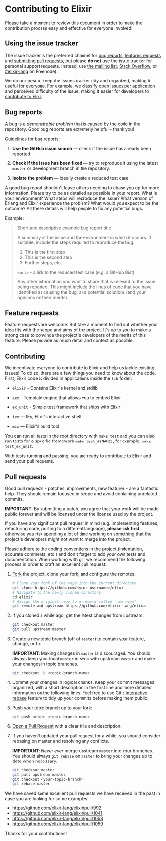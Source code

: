# Contributing to Elixir

Please take a moment to review this document in order to make the contribution
process easy and effective for everyone involved!

## Using the issue tracker

The issue tracker is the preferred channel for [bug reports](#bugs-reports),
[features requests](#feature-requests) and [submitting pull
requests](#pull-requests), but please **do not** use the issue tracker for
personal support requests. Instead, use
[the mailing list](http://groups.google.com/group/elixir-lang-core),
[Stack Overflow](http://stackoverflow.com/questions/ask?tags=elixir), or
[#elixir-lang](irc://chat.freenode.net/elixir-lang) on Freenode).

We do our best to keep the issues tracker tidy and organized, making it useful
for everyone. For example, we classify open issues per application and perceived
difficulty of the issue, making it easier for developers to
[contribute to Elixir](#contributing).

## Bug reports

A bug is a _demonstrable problem_ that is caused by the code in the repository.
Good bug reports are extremely helpful - thank you!

Guidelines for bug reports:

1. **Use the GitHub issue search** &mdash; check if the issue has already been
   reported.

2. **Check if the issue has been fixed** &mdash; try to reproduce it using the
   latest `master` or development branch in the repository.

3. **Isolate the problem** &mdash; ideally create a reduced test
   case.

A good bug report shouldn't leave others needing to chase you up for more
information. Please try to be as detailed as possible in your report. What is
your environment? What steps will reproduce the issue? What version of Erlang
and Elixir experience the problem? What would you expect to be the outcome?
All these details will help people to fix any potential bugs.

Example:

> Short and descriptive example bug report title
>
> A summary of the issue and the environment in which it occurs. If suitable,
> include the steps required to reproduce the bug.
>
> 1. This is the first step
> 2. This is the second step
> 3. Further steps, etc.
>
> `<url>` - a link to the reduced test case (e.g. a GitHub Gist)
>
> Any other information you want to share that is relevant to the issue being
> reported. This might include the lines of code that you have identified as
> causing the bug, and potential solutions (and your opinions on their
> merits).

## Feature requests

Feature requests are welcome. But take a moment to find out whether your idea
fits with the scope and aims of the project. It's up to *you* to make a strong
case to convince the project's developers of the merits of this feature. Please
provide as much detail and context as possible.

## Contributing

We incentivate everyone to contribute to Elixir and help us tackle
existing issues! To do so, there are a few things you need to know
about the code. First, Elixir code is divided in applications inside
the `lib` folder:

* `elixir` - Contains Elixir's kernel and stdlib

* `eex` - Template engine that allows you to embed Elixir

* `ex_unit` - Simple test framework that ships with Elixir

* `iex` — IEx, Elixir's interactive shell

* `mix` — Elixir's build tool

You can run all tests in the root directory with `make test` and you can
also run tests for a specific framework `make test_#{NAME}`, for example,
`make test_ex_unit`.

With tests running and passing, you are ready to contribute to Elixir and
send your pull requests.

## Pull requests

Good pull requests - patches, improvements, new features - are a fantastic
help. They should remain focused in scope and avoid containing unrelated
commits.

**IMPORTANT**: By submitting a patch, you agree that your work will be made
public forever and will be licensed under the license used by the project.

If you have any significant pull request in mind (e.g. implementing features,
refactoring code, porting to a different language), **please ask first**
otherwise you risk spending a lot of time working on something that the
project's developers might not want to merge into the project.

Please adhere to the coding conventions in the project (indentation,
accurate comments, etc.) and don't forget to add your own tests and
documentation. When working with git, we recommend the following process
in order to craft an excellent pull request:

1. [Fork](http://help.github.com/fork-a-repo/) the project, clone your fork,
   and configure the remotes:

   ```bash
   # Clone your fork of the repo into the current directory
   git clone https://github.com/<your-username>/elixir
   # Navigate to the newly cloned directory
   cd elixir
   # Assign the original repo to a remote called "upstream"
   git remote add upstream https://github.com/elixir-lang/elixir
   ```

2. If you cloned a while ago, get the latest changes from upstream:

   ```bash
   git checkout master
   git pull upstream master
   ```

3. Create a new topic branch (off of `master`) to contain your feature, change,
   or fix.

   **IMPORTANT**: Making changes in `master` is discouraged. You should always
   keep your local `master` in sync with upstream `master` and make your
   changes in topic branches.

   ```bash
   git checkout -b <topic-branch-name>
   ```

4. Commit your changes in logical chunks. Keep your commit messages organized,
   with a short description in the first line and more detailed information on
   the following lines. Feel free to use Git's
   [interactive rebase](https://help.github.com/articles/interactive-rebase)
   feature to tidy up your commits before making them public.

5. Push your topic branch up to your fork:

   ```bash
   git push origin <topic-branch-name>
   ```

6. [Open a Pull Request](https://help.github.com/articles/using-pull-requests/)
    with a clear title and description.

7. If you haven't updated your pull request for a while, you should consider
   rebasing on master and resolving any conflicts.

   **IMPORTANT**: _Never ever_ merge upstream `master` into your branches. You
   should always `git rebase` on `master` to bring your changes up to date when
   necessary.

   ```bash
   git checkout master
   git pull upstream master
   git checkout <your-topic-branch>
   git rebase master
   ```

We have saved some excellent pull requests we have received in the past in case
you are looking for some examples:

* https://github.com/elixir-lang/elixir/pull/992
* https://github.com/elixir-lang/elixir/pull/1041
* https://github.com/elixir-lang/elixir/pull/1058
* https://github.com/elixir-lang/elixir/pull/1059

Thanks for your contributions!
